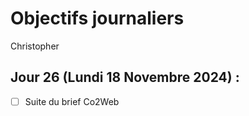 # Objectifs journaliers

Christopher

## Jour 26 (Lundi 18 Novembre 2024) :

- [ ] Suite du brief Co2Web
